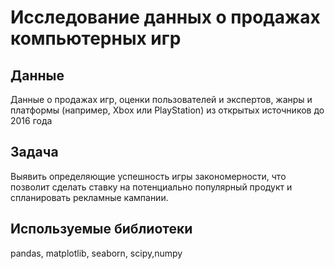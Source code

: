 # Исследование данных о продажах компьютерных игр
## Данные
Данные о продажах игр, оценки пользователей и экспертов, жанры и платформы (например, Xbox или PlayStation) из открытых источников до 2016 года 
## Задача
Выявить определяющие успешность игры закономерности, что позволит сделать ставку на потенциально популярный продукт и спланировать рекламные кампании.
## Используемые библиотеки
pandas, matplotlib, seaborn, scipy,numpy
